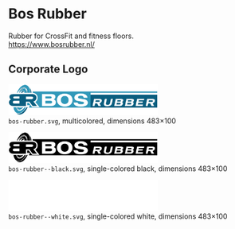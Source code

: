 # Bos Rubber

Rubber for CrossFit and fitness floors.  
https://www.bosrubber.nl/


## Corporate Logo

<img src="bos-rubber.svg" alt="Original logo" width="300"/><br/>
`bos-rubber.svg`,
multicolored,
dimensions 483×100

<img src="bos-rubber--black.svg" alt="Logo in black" width="300"/><br/>
`bos-rubber--black.svg`,
single-colored black,
dimensions 483×100

<img src="bos-rubber--white.svg" alt="Logo in white" width="300"/><br/>
`bos-rubber--white.svg`,
single-colored white,
dimensions 483×100
